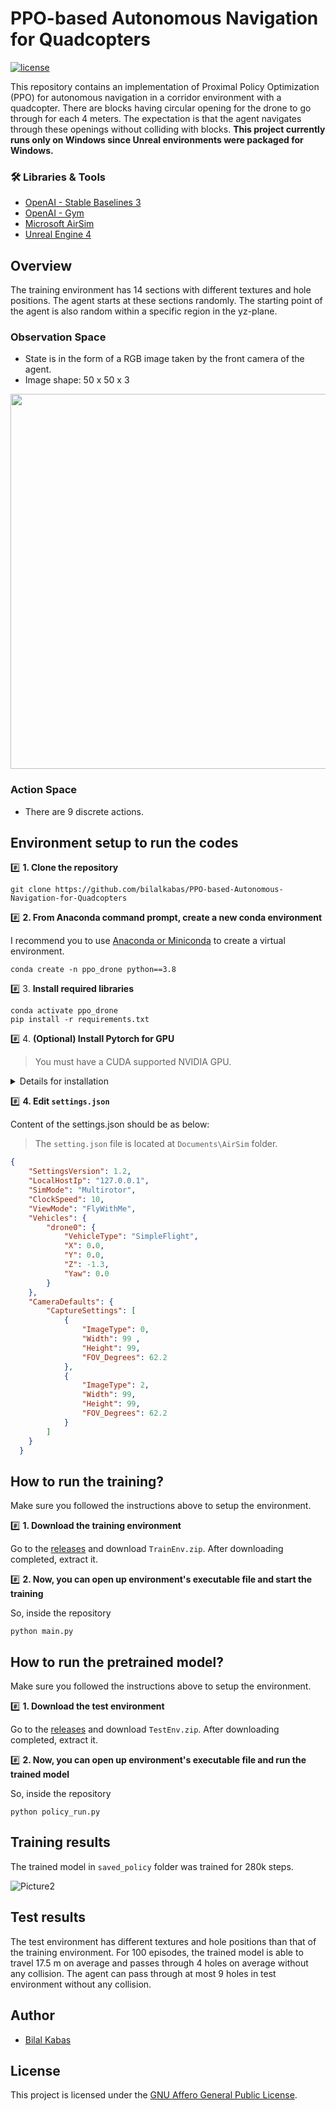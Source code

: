 # PPO-based Autonomous Navigation for Quadcopters
[![license](https://img.shields.io/badge/license-AGPL%203.0-%23F65314?style=flat-square)](LICENSE)

This repository contains an implementation of Proximal Policy Optimization (PPO) for autonomous navigation in a corridor environment with a quadcopter. There are blocks having circular opening for the drone to go through for each 4 meters. The expectation is that the agent navigates through these openings without colliding with blocks. **This project currently runs only on Windows since Unreal environments were packaged for Windows.**

### 🛠️ Libraries & Tools

- [OpenAI - Stable Baselines 3](https://github.com/DLR-RM/stable-baselines3)
- [OpenAI - Gym](https://github.com/openai/gym)
- [Microsoft AirSim](https://github.com/microsoft/AirSim)
- [Unreal Engine 4](https://www.unrealengine.com/en-US/)

## Overview

The training environment has 14 sections with different textures and hole positions. The agent starts at these sections randomly. The starting point of the agent is also random within a specific region in the yz-plane.

### Observation Space

- State is in the form of a RGB image taken by the front camera of the agent.
- Image shape: 50 x 50 x 3

<img src="https://user-images.githubusercontent.com/53112883/134379178-d1866c81-8e2c-43b1-8296-ba93a93ee4bb.png" width="600"/>

### Action Space

- There are 9 discrete actions.

## Environment setup to run the codes
#️⃣ **1. Clone the repository**

```
git clone https://github.com/bilalkabas/PPO-based-Autonomous-Navigation-for-Quadcopters
```

#️⃣ **2. From Anaconda command prompt, create a new conda environment**

I recommend you to use [Anaconda or Miniconda](https://www.anaconda.com/products/individual-d) to create a virtual environment.

```
conda create -n ppo_drone python==3.8
```

#️⃣ 3. **Install required libraries**

```
conda activate ppo_drone
pip install -r requirements.txt
```

#️⃣ 4. **(Optional) Install Pytorch for GPU**

> You must have a CUDA supported NVIDIA GPU.


<details>
<summary>Details for installation</summary>

- [Install CUDA](https://docs.nvidia.com/cuda/cuda-installation-guide-microsoft-windows/index.html)
- [Install Pytorch with the compatible CUDA version](https://pytorch.org/get-started/locally/)

For this project, I used CUDA 11.0 and the following conda installation command to install Pytorch:

```
conda install pytorch==1.7.1 torchvision==0.8.2 torchaudio==0.7.2 cudatoolkit=11.0 -c pytorch
```

</details>

#️⃣ **4. Edit `settings.json`**

Content of the settings.json should be as below:

> The `setting.json` file is located at `Documents\AirSim` folder.

```json
{
    "SettingsVersion": 1.2,
    "LocalHostIp": "127.0.0.1",
    "SimMode": "Multirotor",
    "ClockSpeed": 10,
    "ViewMode": "FlyWithMe",
    "Vehicles": {
        "drone0": {
            "VehicleType": "SimpleFlight",
            "X": 0.0,
            "Y": 0.0,
            "Z": -1.3,
            "Yaw": 0.0
        }
    },
    "CameraDefaults": {
        "CaptureSettings": [
            {
                "ImageType": 0,
                "Width": 99 ,
                "Height": 99,
                "FOV_Degrees": 62.2
            },
            {
                "ImageType": 2,
                "Width": 99,
                "Height": 99,
                "FOV_Degrees": 62.2
            }
        ]
    }
  }
```

## How to run the training?
Make sure you followed the instructions above to setup the environment.

#️⃣ **1. Download the training environment**

Go to the [releases](https://github.com/bilalkabas/DQN-based-Autonomous-Navigation-for-Quadcopters/releases) and download `TrainEnv.zip`. After downloading completed, extract it.


#️⃣ **2. Now, you can open up environment's executable file and start the training**

So, inside the repository
```
python main.py
```

## How to run the pretrained model?
Make sure you followed the instructions above to setup the environment.

#️⃣ **1. Download the test environment**

Go to the [releases](https://github.com/bilalkabas/DQN-based-Autonomous-Navigation-for-Quadcopters/releases) and download `TestEnv.zip`. After downloading completed, extract it.


#️⃣ **2. Now, you can open up environment's executable file and run the trained model**

So, inside the repository
```
python policy_run.py
```

## Training results
The trained model in `saved_policy` folder was trained for 280k steps.

![Picture2](https://user-images.githubusercontent.com/53112883/134378107-5ba81690-8307-42aa-aca1-cc3555565d26.png)

## Test results
The test environment has different textures and hole positions than that of the training environment. For 100 episodes, the trained model is able to travel 17.5 m on average and passes through 4 holes on average without any collision. The agent can pass through at most 9 holes in test environment without any collision.

## Author

- [Bilal Kabas](https://github.com/bilalkabas)

## License

This project is licensed under the [GNU Affero General Public License](LICENSE).
